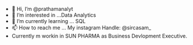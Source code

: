 - 👋 Hi, I’m @prathamanalyt
- 👀 I’m interested in ...Data Analytics 
- 🌱 I’m currently learning ... SQL
- 📫 How to reach me ... My instagram Handle: @sircasam_ 
- Currently m workin in SUN PHARMA as Business Devlopment Executive.

<!---
prathamanalyt/prathamanalyt is a ✨ special ✨ repository because its `README.md` (this file) appears on your GitHub profile.
You can click the Preview link to take a look at your changes.
--->

